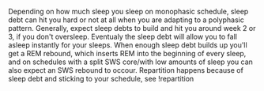 Depending on how much sleep you sleep on monophasic schedule, sleep debt can hit you hard or not at all when you are adapting to a polyphasic pattern. Generally, expect sleep debts to build and hit you around week 2 or 3, if you don't oversleep.
Eventualy the sleep debt will allow you to fall asleep instantly for your sleeps.
When enough sleep debt builds up you'll get a REM rebound, which inserts REM into the beginning of every sleep, and on schedules with a split SWS core/with low amounts of sleep you can also expect an SWS rebound to occour.
Repartition happens because of sleep debt and sticking to your schedule, see !repartition
